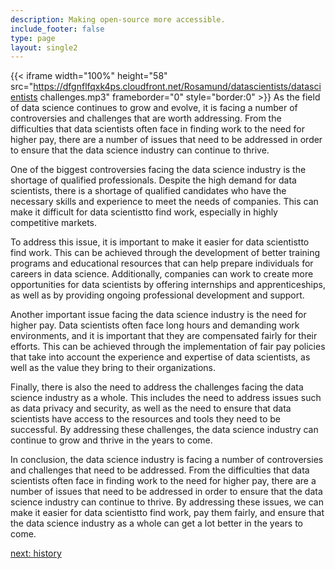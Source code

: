 ```yaml
---
description: Making open-source more accessible.
include_footer: false
type: page
layout: single2
---
```


{{< iframe width="100%" height="58" src="https://dfgnflfqxk4ps.cloudfront.net/Rosamund/datascientists/datascientists challenges.mp3" frameborder="0" style="border:0" >}}
As the field of data science continues to grow and evolve, it is facing a number of controversies and challenges that are worth addressing. From the difficulties that data scientists often face in finding work to the need for higher pay, there are a number of issues that need to be addressed in order to ensure that the data science industry can continue to thrive.

One of the biggest controversies facing the data science industry is the shortage of qualified professionals. Despite the high demand for data scientists, there is a shortage of qualified candidates who have the necessary skills and experience to meet the needs of companies. This can make it difficult for data scientistto find work, especially in highly competitive markets.

To address this issue, it is important to make it easier for data scientistto find work. This can be achieved through the development of better training programs and educational resources that can help prepare individuals for careers in data science. Additionally, companies can work to create more opportunities for data scientists by offering internships and apprenticeships, as well as by providing ongoing professional development and support.

Another important issue facing the data science industry is the need for higher pay. Data scientists often face long hours and demanding work environments, and it is important that they are compensated fairly for their efforts. This can be achieved through the implementation of fair pay policies that take into account the experience and expertise of data scientists, as well as the value they bring to their organizations.

Finally, there is also the need to address the challenges facing the data science industry as a whole. This includes the need to address issues such as data privacy and security, as well as the need to ensure that data scientists have access to the resources and tools they need to be successful. By addressing these challenges, the data science industry can continue to grow and thrive in the years to come.

In conclusion, the data science industry is facing a number of controversies and challenges that need to be addressed. From the difficulties that data scientists often face in finding work to the need for higher pay, there are a number of issues that need to be addressed in order to ensure that the data science industry can continue to thrive. By addressing these issues, we can make it easier for data scientistto find work, pay them fairly, and ensure that the data science industry as a whole can get a lot better in the years to come.


<a href="https://workdojos.com/datascientists/history">next: history</a>
